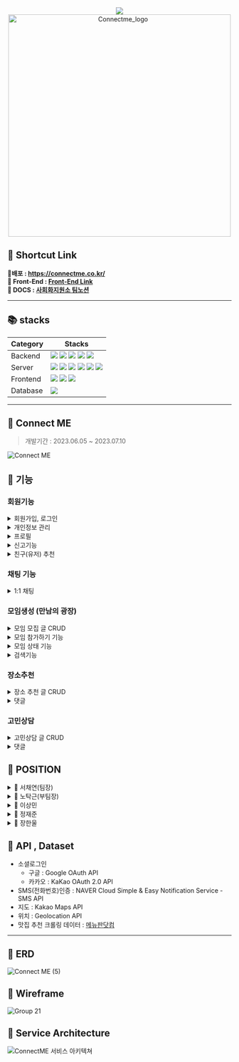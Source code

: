 <div align="center">
<img src="https://capsule-render.vercel.app/api?type=waving&color=8FB4E1&height=200&section=header&text=%20ConnectME&fontSize=80&fontColor=ffffff"/>
<img width="500" alt="Connectme_logo" src="https://github.com/ChaeYami/ConnectMe_BE/assets/120750451/c0c57819-39dd-42b9-8b11-45243e32a269">
</div>


🔗 Shortcut Link
------
**📱배포 : https://connectme.co.kr/**  
**🐋 Front-End : [Front-End Link](https://github.com/ChaeYami/ConnectMe_FE)**  
**💙 DOCS : [사회화지원소 팀노션](https://rhetorical-cilantro-7e4.notion.site/538c12449cf94e28b0c20a9f4ac0a3fc?v=96c787ffabfa458586546ec93833852b&pvs=4)**


***
📚 stacks 
------




|Category|Stacks|
|---|---|
| Backend | <img src="https://img.shields.io/badge/python 3.10.6 -3776AB?style=for-the-badge&logo=python&logoColor=white">  <img src="https://img.shields.io/badge/django 4.2.2-092E20?style=for-the-badge&logo=django&logoColor=white">  <img src="https://img.shields.io/badge/djangorestframework 3.14.0-092E20?style=for-the-badge&logo=django&logoColor=white">  <img src="https://img.shields.io/badge/selenium -43B02A?style=for-the-badge&logo=selenium&logoColor=white"> <img src="https://img.shields.io/badge/Redis -DC382D?style=for-the-badge&logo=redis&logoColor=white">  |
| Server | <img src="https://img.shields.io/badge/amazonec2-FF9900?style=for-the-badge&logo=amazonec2&logoColor=white"> <img src="https://img.shields.io/badge/gunicorn-499848?style=for-the-badge&logo=gunicorn&logoColor=white"> <img src="https://img.shields.io/badge/nginx 1.18.0-009639?style=for-the-badge&logo=nginx&logoColor=white"> <img src="https://img.shields.io/badge/docker 20.10.21 -2496ED?style=for-the-badge&logo=docker&logoColor=white"> <img src="https://img.shields.io/badge/amazons3 -569A31?style=for-the-badge&logo=amazons3&logoColor=white"> <img src="https://img.shields.io/badge/daphne-092E20?style=for-the-badge&logo=django&logoColor=white">  |
| Frontend | <img src="https://img.shields.io/badge/html5-E34F26?style=for-the-badge&logo=html5&logoColor=white">  <img src="https://img.shields.io/badge/javascript-F7DF1E?style=for-the-badge&logo=javascript&logoColor=black"> <img src="https://img.shields.io/badge/css3-1572B6?style=for-the-badge&logo=css3&logoColor=whit">  |
| Database | <img src="https://img.shields.io/badge/PostgreSQL-4169E1?style=for-the-badge&logo=postgresql&logoColor=white">|





***

🐳 Connect ME 
------
> 개발기간 : 2023.06.05 ~ 2023.07.10

![Connect ME](https://github.com/ChaeYami/ConnectMe_BE/assets/120750451/59e83cdf-aedc-4425-9572-479c42123a92)



🐬 기능
------
### 회원기능

<details>
<summary>회원가입, 로그인</summary>
<div markdown = '1'></div>

- SMS(전화번호)인증 (아이디 찾기)
- 이메일 인증 (비밀번호 재설정)
- 소셜로그인
- 공개 프로필 / 비공개 프로필(개인정보)
- 만료된 토큰 사용자 자동 로그아웃

</details>

<details>
<summary>개인정보 관리</summary>
<div markdown='1'></div>

- 전화번호 변경 (SMS 인증)  
- 비밀번호 변경  
- 계정 비활성화 / 재활성화  
- 비활성화 계정 30일 후 자동 삭제  

</details>

<details>
<summary>프로필</summary>
<div markdown='1'></div>

- 친구신청 / 수락 / 거절 / 삭제
- 프로필 사진첩
- 공개 프로필 수정

</details>

<details>
<summary>신고기능</summary>
<div markdown='1'></div>

- 신고하기
- 누적 신고 3회시 임시 차단
- 임시 차단 후 24시간 경과시 자동 차단 해제
- 관리자 확인 가능

</details>


<details>
<summary>친구(유저) 추천</summary>
<div markdown='1'></div>

- 회원 정보(나이, 지역, MBTI)에 따른 유저 추천 목록

</details>



### 채팅 기능

<details>
<summary>1:1 채팅</summary>
<div markdown='1'></div>

- 채팅하기 버튼 -> 채팅방 자동 생성 / 입장
- 채팅방 참가 권한 인증 (jwt token)
- 입장/퇴장 메시지 출력
- 이전 채팅 메시지 불러오기 (50개까지)
- 참가중인 채팅방 목록

</details>

### 모임생성 (만남의 광장)

<details>
<summary>모임 모집 글 CRUD</summary>
<div markdown='1'></div>

- 작성 / 수정 / 삭제 / 좋아요
- 모임 날짜, 시간, 인원, 주소, 
- 모임 장소 보여주기 (지도API)
- 다중 이미지 업로드
- 댓글 작성/수정/삭제   
- 대댓글 작성/수정/삭제 

</details>

<details>
<summary>모임 참가하기 기능 </summary>
<div markdown='1'></div>

- 참가하기 / 취소하기
- 참가 인원 카운트
- 인원 제한

</details>

<details>
<summary>모임 상태 기능  </summary>
<div markdown='1'></div>

- 모집중, 모집 종료, 진행중, 모임종료, 자리없음

</details>


<details>
<summary>검색기능</summary>
<div markdown='1'></div>

- 모임 모집 글 검색  
- 지역 검색  

</details>


### 장소추천

<details>
<summary>장소 추천 글 CRUD </summary>
<div markdown='1'></div>

- 맛집 추천 글 작성/수정/삭제(관리자) / 조회(사용자)
- 사용자의 위치에 따른 맛집 추천 (지도 API, 위치 API)
- 다중 이미지 업로드  
- 맛집 추천 데이터 -> 크롤링  
- 북마크 : 북마크 모아보기
- 검색

</details>


<details>
<summary>댓글</summary>
<div markdown='1'></div>

- 댓글 작성/수정/삭제
- 대댓글 작성/수정/삭제

</details>

### 고민상담

<details>
<summary>고민상담 글 CRUD</summary>
<div markdown='1'></div>

- 상담 글 작성/수정/삭제/좋아요
- 상담 글 리스트   
- 상담 글 리스트 페이지네이션
- 익명기능

</details>


<details>
<summary>댓글</summary>
<div markdown='1'></div>

- 댓글 리스트/작성/수정/삭제/좋아요  
- 대댓글 리스트/작성/수정/삭제/좋아요
- 익명기능

</details>


🐬 POSITION
------


<details>
<summary>🤍 서채연(팀장)  </summary>
<div markdown='1'></div>

- User 앱 전반
    - 회원가입, 로그인 / 소셜로그인 / 친구신청,수락,삭제 / 유저 신고 기능 등
    - SMS 인증(아이디 찾기) / 이메일 인증(비밀번호 재설정)
- counsel 앱
- Amazon S3 static 파일 업로드 + cloudfront 배포
- Validator 생성 및 적용
- 팀원 코드 피드백 및 리팩토링
- counsel app 테스트코드
- 팀 문서(노션,README) 작성 및 관리

</details>

<details>
<summary>🤍 노탁근(부팀장)  </summary>
<div markdown='1'></div>

- AWS, Docker, Nginx 배포 (Backend, server)
- 신고 유저 차단 기능
    - django-apscheduler
- 채팅 기능
    - 실시간 1:1채팅
    - django-channels
    - 채팅방 참가 권한 인증
- 실시간 알림 기능 (진행중)
    - django-channels
- 코드 리팩토링

</details>

<details>
<summary>🤍 이상민 </summary>
<div markdown='1'></div>

- Place 앱 전반
    - 맛집추천 CRUD : 권한 기반 접근 / 댓글, 대댓글 CRUD / 다중이미지 업로드 등
    - 맛집 추천 크롤링
- counsel 앱
- 유저 프로필 앨범 기능 / 위치 API - 유저 위치 저장
- user app 테스트코드
- place app 테스트코드

</details>

<details>
<summary>🤍 정재준  </summary>
<div markdown='1'></div>

- Meeting 앱 전반
    - meeting 게시글 CRUD / 댓글, 대댓글 CRUD / 다중이미지 업로드 
- counsel 앱
</details>

<details>
<summary>🤍 장한울</summary>
<div markdown='1'></div>

- Counsel 앱 전반
    - counsel 게시글 CRUD / 댓글, 대댓글 CRUD
- meeting app 테스트코드

</details>

🐬 API , Dataset
------
- 소셜로그인
  - 구글 : Google OAuth API
  - 카카오 : KaKao OAuth 2.0 API
- SMS(전화번호)인증 : NAVER Cloud Simple & Easy Notification Service - SMS API
- 지도 : Kakao Maps API
- 위치 : Geolocation API
- 맛집 추천 크롤링 데이터 : [메뉴판닷컴](https://www.menupan.com/)


***
🐬 ERD
------

![Connect ME (5)](https://github.com/ChaeYami/ConnectMe_BE/assets/120750451/b1181afb-f7b4-48a8-9635-89e2a8a4d9c1)



🐬 Wireframe
------
![Group 21](https://github.com/ChaeYami/ConnectMe_BE/assets/120750451/fca58593-6d58-4302-9dae-a87af4e43e11)


🐬 Service Architecture
------
![ConnectME 서비스 아키텍쳐](https://github.com/ChaeYami/ConnectMe_BE/assets/126448023/cb109020-f9a3-40e1-93dd-36938ed99af7)


